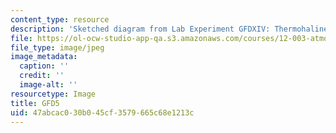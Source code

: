```yaml
---
content_type: resource
description: 'Sketched diagram from Lab Experiment GFDXIV: Thermohaline circulation.'
file: https://ol-ocw-studio-app-qa.s3.amazonaws.com/courses/12-003-atmosphere-ocean-and-climate-dynamics-fall-2008/47abcac030b045cf3579665c68e1213c_GFD5.jpg
file_type: image/jpeg
image_metadata:
  caption: ''
  credit: ''
  image-alt: ''
resourcetype: Image
title: GFD5
uid: 47abcac0-30b0-45cf-3579-665c68e1213c
---
```

